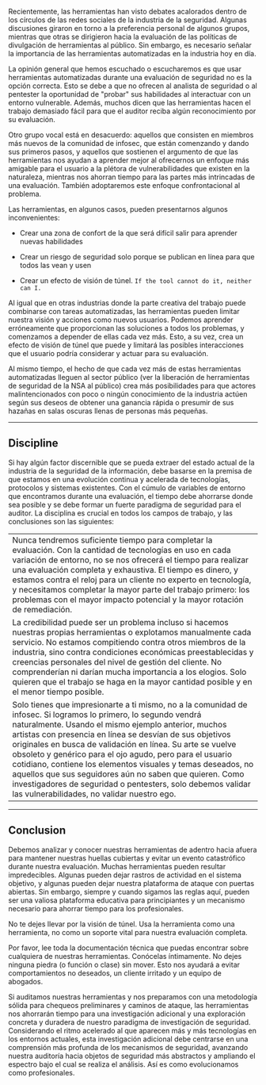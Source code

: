 Recientemente, las herramientas han visto debates acalorados dentro de los círculos de las redes sociales de la industria de la seguridad. Algunas discusiones giraron en torno a la preferencia personal de algunos grupos, mientras que otras se dirigieron hacia la evaluación de las políticas de divulgación de herramientas al público. Sin embargo, es necesario señalar la importancia de las herramientas automatizadas en la industria hoy en día.

La opinión general que hemos escuchado o escucharemos es que usar herramientas automatizadas durante una evaluación de seguridad no es la opción correcta. Esto se debe a que no ofrecen al analista de seguridad o al pentester la oportunidad de "probar" sus habilidades al interactuar con un entorno vulnerable. Además, muchos dicen que las herramientas hacen el trabajo demasiado fácil para que el auditor reciba algún reconocimiento por su evaluación.

Otro grupo vocal está en desacuerdo: aquellos que consisten en miembros más nuevos de la comunidad de infosec, que están comenzando y dando sus primeros pasos, y aquellos que sostienen el argumento de que las herramientas nos ayudan a aprender mejor al ofrecernos un enfoque más amigable para el usuario a la plétora de vulnerabilidades que existen en la naturaleza, mientras nos ahorran tiempo para las partes más intrincadas de una evaluación. También adoptaremos este enfoque confrontacional al problema.

Las herramientas, en algunos casos, pueden presentarnos algunos inconvenientes:

- Crear una zona de confort de la que será difícil salir para aprender nuevas habilidades
    
- Crear un riesgo de seguridad solo porque se publican en línea para que todos las vean y usen
    
- Crear un efecto de visión de túnel. `If the tool cannot do it, neither can I.`
    

Al igual que en otras industrias donde la parte creativa del trabajo puede combinarse con tareas automatizadas, las herramientas pueden limitar nuestra visión y acciones como nuevos usuarios. Podemos aprender erróneamente que proporcionan las soluciones a todos los problemas, y comenzamos a depender de ellas cada vez más. Esto, a su vez, crea un efecto de visión de túnel que puede y limitará las posibles interacciones que el usuario podría considerar y actuar para su evaluación.

Al mismo tiempo, el hecho de que cada vez más de estas herramientas automatizadas lleguen al sector público (ver la liberación de herramientas de seguridad de la NSA al público) crea más posibilidades para que actores malintencionados con poco o ningún conocimiento de la industria actúen según sus deseos de obtener una ganancia rápida o presumir de sus hazañas en salas oscuras llenas de personas más pequeñas.

---

## Discipline

Si hay algún factor discernible que se pueda extraer del estado actual de la industria de la seguridad de la información, debe basarse en la premisa de que estamos en una evolución continua y acelerada de tecnologías, protocolos y sistemas existentes. Con el cúmulo de variables de entorno que encontramos durante una evaluación, el tiempo debe ahorrarse donde sea posible y se debe formar un fuerte paradigma de seguridad para el auditor. La disciplina es crucial en todos los campos de trabajo, y las conclusiones son las siguientes:

||
|---|
|Nunca tendremos suficiente tiempo para completar la evaluación. Con la cantidad de tecnologías en uso en cada variación de entorno, no se nos ofrecerá el tiempo para realizar una evaluación completa y exhaustiva. El tiempo es dinero, y estamos contra el reloj para un cliente no experto en tecnología, y necesitamos completar la mayor parte del trabajo primero: los problemas con el mayor impacto potencial y la mayor rotación de remediación.|
|La credibilidad puede ser un problema incluso si hacemos nuestras propias herramientas o explotamos manualmente cada servicio. No estamos compitiendo contra otros miembros de la industria, sino contra condiciones económicas preestablecidas y creencias personales del nivel de gestión del cliente. No comprenderían ni darían mucha importancia a los elogios. Solo quieren que el trabajo se haga en la mayor cantidad posible y en el menor tiempo posible.|
|Solo tienes que impresionarte a ti mismo, no a la comunidad de infosec. Si logramos lo primero, lo segundo vendrá naturalmente. Usando el mismo ejemplo anterior, muchos artistas con presencia en línea se desvían de sus objetivos originales en busca de validación en línea. Su arte se vuelve obsoleto y genérico para el ojo agudo, pero para el usuario cotidiano, contiene los elementos visuales y temas deseados, no aquellos que sus seguidores aún no saben que quieren. Como investigadores de seguridad o pentesters, solo debemos validar las vulnerabilidades, no validar nuestro ego.|

---

## Conclusion

Debemos analizar y conocer nuestras herramientas de adentro hacia afuera para mantener nuestras huellas cubiertas y evitar un evento catastrófico durante nuestra evaluación. Muchas herramientas pueden resultar impredecibles. Algunas pueden dejar rastros de actividad en el sistema objetivo, y algunas pueden dejar nuestra plataforma de ataque con puertas abiertas. Sin embargo, siempre y cuando sigamos las reglas aquí, pueden ser una valiosa plataforma educativa para principiantes y un mecanismo necesario para ahorrar tiempo para los profesionales.

No te dejes llevar por la visión de túnel. Usa la herramienta como una herramienta, no como un soporte vital para nuestra evaluación completa.

Por favor, lee toda la documentación técnica que puedas encontrar sobre cualquiera de nuestras herramientas. Conócelas íntimamente. No dejes ninguna piedra (o función o clase) sin mover. Esto nos ayudará a evitar comportamientos no deseados, un cliente irritado y un equipo de abogados.

Si auditamos nuestras herramientas y nos preparamos con una metodología sólida para chequeos preliminares y caminos de ataque, las herramientas nos ahorrarán tiempo para una investigación adicional y una exploración concreta y duradera de nuestro paradigma de investigación de seguridad. Considerando el ritmo acelerado al que aparecen más y más tecnologías en los entornos actuales, esta investigación adicional debe centrarse en una comprensión más profunda de los mecanismos de seguridad, avanzando nuestra auditoría hacia objetos de seguridad más abstractos y ampliando el espectro bajo el cual se realiza el análisis. Así es como evolucionamos como profesionales.